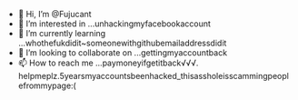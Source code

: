- 👋 Hi, I’m @Fujucant
- 👀 I’m interested in ...unhackingmyfacebookaccount
- 🌱 I’m currently learning ...whothefukdidit~someonewithgithubemailaddressdidit
- 💞️ I’m looking to collaborate on ...gettingmyaccountback
- 📫 How to reach me ...paymoneyifgetitback√√√. helpmeplz.5yearsmyaccountsbeenhacked_thisassholeisscammingpeoplefrommypage:(

<!---
Fujucant/Fujucant is a ✨ special ✨ repository because its `README.md` (this file) appears on your GitHub profile.
You can click the Preview link to take a look at your changes.
--->
